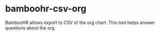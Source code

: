 # bamboohr-csv-org
BambooHR allows export to CSV of the org chart. This tool helps answer questions about the org.
